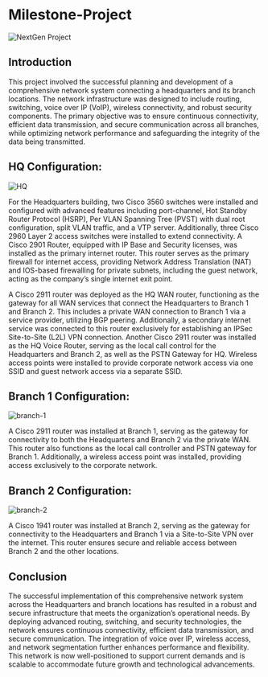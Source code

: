 # Milestone-Project

![NextGen Project](https://github.com/user-attachments/assets/fc48838a-96b1-47f3-b657-ba621f6c2158)




## Introduction

This project involved the successful planning and development of a comprehensive network system connecting a headquarters and its branch locations. The network infrastructure was designed to include routing, switching, voice over IP (VoIP), wireless connectivity, and robust security components. The primary objective was to ensure continuous connectivity, efficient data transmission, and secure communication across all branches, while optimizing network performance and safeguarding the integrity of the data being transmitted.

## HQ Configuration:

![HQ](https://github.com/user-attachments/assets/f849ec64-d1a1-4544-87c9-967485d50f69)

For the Headquarters building, two Cisco 3560 switches were installed and configured with advanced features including port-channel, Hot Standby Router Protocol (HSRP), Per VLAN Spanning Tree (PVST) with dual root configuration, split VLAN traffic, and a VTP server. Additionally, three Cisco 2960 Layer 2 access switches were installed to extend connectivity. A Cisco 2901 Router, equipped with IP Base and Security licenses, was installed as the primary internet router. This router serves as the primary firewall for internet access, providing Network Address Translation (NAT) and IOS-based firewalling for private subnets, including the guest network, acting as the company’s single internet exit point.

A Cisco 2911 router was deployed as the HQ WAN router, functioning as the gateway for all WAN services that connect the Headquarters to Branch 1 and Branch 2. This includes a private WAN connection to Branch 1 via a service provider, utilizing BGP peering. Additionally, a secondary internet service was connected to this router exclusively for establishing an IPSec Site-to-Site (L2L) VPN connection. Another Cisco 2911 router was installed as the HQ Voice Router, serving as the local call control for the Headquarters and Branch 2, as well as the PSTN Gateway for HQ. Wireless access points were installed to provide corporate network access via one SSID and guest network access via a separate SSID.

## Branch 1 Configuration:

![branch-1](https://github.com/user-attachments/assets/c9f5fdbd-8922-4cfc-88b6-9ee937e249bf)

A Cisco 2911 router was installed at Branch 1, serving as the gateway for connectivity to both the Headquarters and Branch 2 via the private WAN. This router also functions as the local call controller and PSTN gateway for Branch 1. Additionally, a wireless access point was installed, providing access exclusively to the corporate network.

## Branch 2 Configuration:

![branch-2](https://github.com/user-attachments/assets/6d4e4a32-a051-48cf-9413-348953a02e7f)

A Cisco 1941 router was installed at Branch 2, serving as the gateway for connectivity to the Headquarters and Branch 1 via a Site-to-Site VPN over the internet. This router ensures secure and reliable access between Branch 2 and the other locations.

## Conclusion

The successful implementation of this comprehensive network system across the Headquarters and branch locations has resulted in a robust and secure infrastructure that meets the organization’s operational needs. By deploying advanced routing, switching, and security technologies, the network ensures continuous connectivity, efficient data transmission, and secure communication. The integration of voice over IP, wireless access, and network segmentation further enhances performance and flexibility. This network is now well-positioned to support current demands and is scalable to accommodate future growth and technological advancements.
